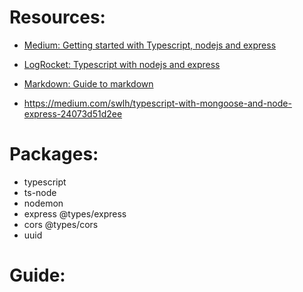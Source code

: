 # Resources:
- [Medium: Getting started with Typescript, nodejs and express](https://medium.com/@pankaj.itdeveloper/getting-started-using-typescript-with-node-js-and-express-6aff573667d5)

- [LogRocket: Typescript with nodejs and express](https://blog.logrocket.com/typescript-with-node-js-and-express/)

- [Markdown: Guide to markdown](https://www.markdownguide.org/basic-syntax/)

- https://medium.com/swlh/typescript-with-mongoose-and-node-express-24073d51d2ee

# Packages:
- typescript 
- ts-node 
- nodemon 
- express @types/express
- cors @types/cors
- uuid

# Guide:
